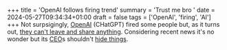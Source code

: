 +++
title = 'OpenAI follows firing trend'
summary = 'Trust me bro '
date = 2024-05-27T09:34:34+01:00
draft = false
tags = ['OpenAI', 'firing', 'AI']
+++
Not surpsigingly, [OpenAI](Uhttps://openai.com/) (CHatGPT) fired some people but, as it turns out, [they can't leave and share anything](https://www.youtube.com/watch?v=0VNWWk-_7f0). Considering recent news it's no wonder but its [CEO](https://www.investopedia.com/terms/c/ceo.asp)s shouldn't [hide things](https://www.youtube.com/watch?v=X8Op-foRxNM).

